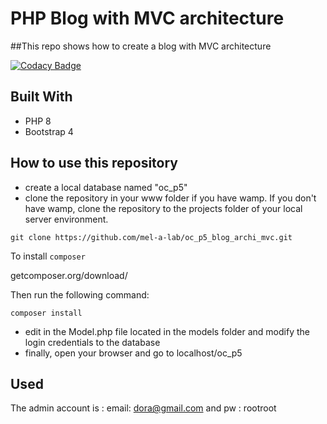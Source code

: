 # PHP Blog with MVC architecture

##This repo shows how to create a blog with MVC architecture

[![Codacy Badge](https://app.codacy.com/project/badge/Grade/a8348a71d3d043b2b58ba258001d2fd7)](https://www.codacy.com/gh/mel-a-lab/oc_p5_blog_archi_mvc/dashboard?utm_source=github.com&amp;utm_medium=referral&amp;utm_content=mel-a-lab/oc_p5_blog_archi_mvc&amp;utm_campaign=Badge_Grade)

## Built With

- PHP 8
- Bootstrap 4

## How to use this repository

- create a local database named "oc_p5"
- clone the repository in your www folder if you have wamp. If you don't have wamp, clone the repository to the projects folder of your local server environment.
```text
git clone https://github.com/mel-a-lab/oc_p5_blog_archi_mvc.git
```
To install `composer`

getcomposer.org/download/

Then run the following command:

```text
composer install
```
- edit in the Model.php file located in the models folder and modify the login credentials to the database
- finally, open your browser and go to localhost/oc_p5


## Used

The admin account is : 
email: dora@gmail.com and pw : rootroot
